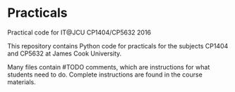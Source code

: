 # Practicals

Practical code for IT@JCU CP1404/CP5632 2016

This repository contains Python code for practicals for the subjects CP1404 and CP5632 at James Cook University.

Many files contain #TODO comments, which are instructions for what students need to do. Complete instructions are found in the course materials.